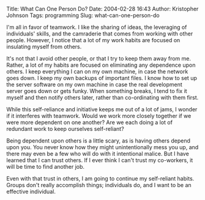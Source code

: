 Title: What Can One Person Do?
Date: 2004-02-28 16:43
Author: Kristopher Johnson
Tags: programming
Slug: what-can-one-person-do

I'm all in favor of teamwork. I like the sharing of ideas, the
leveraging of individuals' skills, and the camraderie that comes from
working with other people. However, I notice that a lot of my work
habits are focused on insulating myself from others.

It's not that I avoid other people, or that I try to keep them away from
me. Rather, a lot of my habits are focused on eliminating any dependence
upon others. I keep everything I can on my own machine, in case the
network goes down. I keep my own backups of important files. I know how
to set up the server software on my own machine in case the real
development server goes down or gets funky. When something breaks, I
tend to fix it myself and then notify others later, rather than
co-ordinating with them first.

While this self-reliance and initiative keeps me out of a lot of jams, I
wonder if it interferes with teamwork. Would we work more closely
together if we were more dependent on one another? Are we each doing a
lot of redundant work to keep ourselves self-reliant?

Being dependent upon others is a little scary, as is having others
depend upon you. You never know how they might unintentionally mess you
up, and there may even be a few who will do with it intentional malice.
But I have learned that I can trust others. If I ever think I can't
trust my co-workers, it will be time to find another job.

Even with that trust in others, I am going to continue my self-reliant
habits. Groups don't really accomplish things; individuals do, and I
want to be an effective individual.

